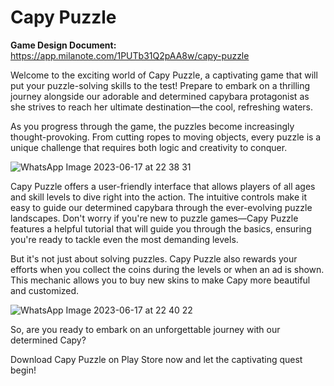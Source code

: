# Capy Puzzle

**Game Design Document:** https://app.milanote.com/1PUTb31Q2pAA8w/capy-puzzle

Welcome to the exciting world of Capy Puzzle, a captivating game that will put your puzzle-solving skills to the test! Prepare to embark on a thrilling journey alongside our adorable and determined capybara protagonist as she strives to reach her ultimate destination—the cool, refreshing waters.

As you progress through the game, the puzzles become increasingly thought-provoking. From cutting ropes to moving objects, every puzzle is a unique challenge that requires both logic and creativity to conquer.

![WhatsApp Image 2023-06-17 at 22 38 31](https://github.com/DaviReisVieira/capy-puzzle/assets/62949391/f8bd3d1f-0318-4be7-927f-1170c6507e42)

Capy Puzzle offers a user-friendly interface that allows players of all ages and skill levels to dive right into the action. The intuitive controls make it easy to guide our determined capybara through the ever-evolving puzzle landscapes. Don't worry if you're new to puzzle games—Capy Puzzle features a helpful tutorial that will guide you through the basics, ensuring you're ready to tackle even the most demanding levels.

But it's not just about solving puzzles. Capy Puzzle also rewards your efforts when you collect the coins during the levels or when an ad is shown. This mechanic allows you to buy new skins to make Capy more beautiful and customized.

![WhatsApp Image 2023-06-17 at 22 40 22](https://github.com/DaviReisVieira/capy-puzzle/assets/62949391/8226820f-b1c7-4cee-8e51-9e0d8532c3d2)

So, are you ready to embark on an unforgettable journey with our determined Capy? 

Download Capy Puzzle on Play Store now and let the captivating quest begin!

